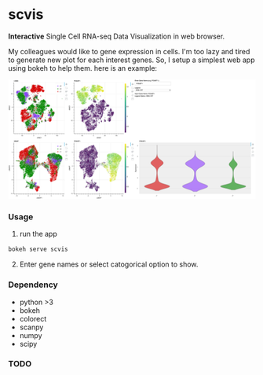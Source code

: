 # scvis
**Interactive** Single Cell RNA-seq Data Visualization in web browser.

My colleagues would like to gene expression in cells. I'm too lazy and tired to generate new plot for each interest genes.
So, I setup a simplest web app using bokeh to help them. here is an example:

![example](template/example.png)


### Usage   

1. run the app
```bash
bokeh serve scvis
```
2. Enter gene names or select catogorical option to show.

### Dependency

* python >3 
* bokeh
* colorect
* scanpy
* numpy
* scipy

### TODO
